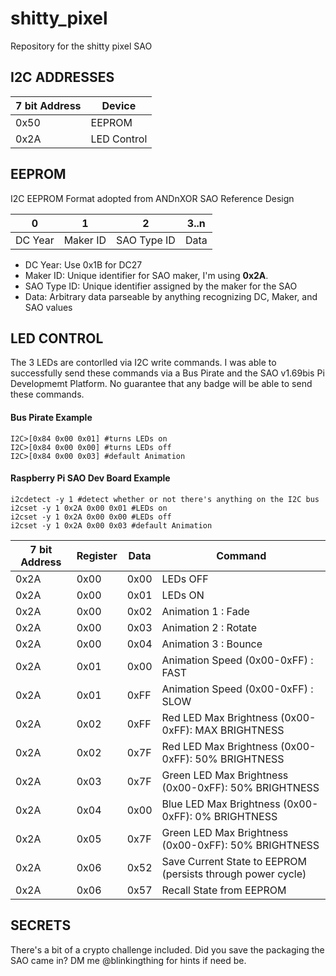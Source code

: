 # shitty_pixel
Repository for the shitty pixel SAO

## I2C ADDRESSES

7 bit Address | Device
--- | ---
0x50 | EEPROM
0x2A | LED Control

## EEPROM

I2C EEPROM Format adopted from ANDnXOR SAO Reference Design

0 | 1 | 2 | 3..n
--- | --- | --- | ---
DC Year | Maker ID | SAO Type ID | Data

* DC Year: Use 0x1B for DC27
* Maker ID: Unique identifier for SAO maker, I'm using **0x2A**.
* SAO Type ID: Unique identifier assigned by the maker for the SAO
* Data: Arbitrary data parseable by anything recognizing DC, Maker, and SAO values

## LED CONTROL

The 3 LEDs are contorlled via I2C write commands. I was able to successfully send these commands via a Bus Pirate and the SAO v1.69bis Pi Developmemt Platform. No guarantee that any badge will be able to send these commands. 

#### Bus Pirate Example
```
I2C>[0x84 0x00 0x01] #turns LEDs on 
I2C>[0x84 0x00 0x00] #turns LEDs off
I2C>[0x84 0x00 0x03] #default Animation
```

#### Raspberry Pi SAO Dev Board Example
```
i2cdetect -y 1 #detect whether or not there's anything on the I2C bus
i2cset -y 1 0x2A 0x00 0x01 #LEDs on
i2cset -y 1 0x2A 0x00 0x00 #LEDs off
i2cset -y 1 0x2A 0x00 0x03 #default Animation
```

7 bit Address | Register | Data | Command
--- | --- | --- | ---
0x2A | 0x00 | 0x00 | LEDs OFF
0x2A | 0x00 | 0x01 | LEDs ON
0x2A | 0x00 | 0x02 | Animation 1 : Fade
0x2A | 0x00 | 0x03 | Animation 2 : Rotate
0x2A | 0x00 | 0x04 | Animation 3 : Bounce
0x2A | 0x01 | 0x00 | Animation Speed (0x00-0xFF) : FAST
0x2A | 0x01 | 0xFF | Animation Speed (0x00-0xFF) : SLOW
0x2A | 0x02 | 0xFF | Red LED Max Brightness (0x00-0xFF): MAX BRIGHTNESS
0x2A | 0x02 | 0x7F | Red LED Max Brightness (0x00-0xFF): 50% BRIGHTNESS
0x2A | 0x03 | 0x7F | Green LED Max Brightness (0x00-0xFF): 50% BRIGHTNESS
0x2A | 0x04 | 0x00 | Blue LED Max Brightness (0x00-0xFF): 0% BRIGHTNESS
0x2A | 0x05 | 0x7F | Green LED Max Brightness (0x00-0xFF): 50% BRIGHTNESS
0x2A | 0x06 | 0x52 | Save Current State to EEPROM (persists through power cycle)
0x2A | 0x06 | 0x57 | Recall State from EEPROM

## SECRETS 
There's a bit of a crypto challenge included. Did you save the packaging the SAO came in? DM me @blinkingthing for hints if need be. 
